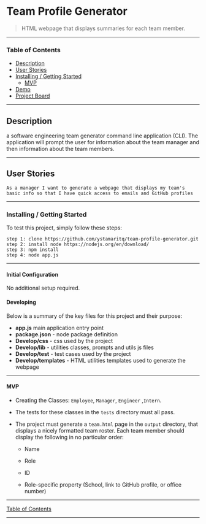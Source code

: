 # Team Profile Generator

> HTML webpage that displays summaries for each team member.
> <br>

</div>

---

### Table of Contents

- [Description](#description)
- [User Stories](#user-stories)
- [Installing / Getting Started](#inslalling-/-getting-started)
  - [MVP](#mvp)
- [Demo](#demo)
- [Project Board](https://github.com/ystamaritq/team-profile-generator/projects "team-profile-generator")

---

## Description

a software engineering team generator command line application (CLI). The application will prompt the user for information about the team manager and then information about the team members.

---

## User Stories

`As a manager I want to generate a webpage that displays my team's basic info so that I have quick access to emails and GitHub profiles`

---

### Installing / Getting Started

To test this project, simply follow these steps:

```
step 1: clone https://github.com/ystamaritq/team-profile-generator.git
step 2: install node https://nodejs.org/en/download/
step 3: npm install
step 4: node app.js

```

---

#### Initial Configuration

No additional setup required.

#### Developing

Below is a summary of the key files for this project and their purpose:

- **app.js** main application entry point
- **package.json** - node package definition
- **Develop/css** - css used by the project
- **Develop/lib** - utilities classes, prompts and utils js files
- **Develop/test** - test cases used by the project
- **Develop/templates** - HTML utilities templates used to generate the webpage

---

#### MVP

- Creating the Classes: `Employee`, `Manager`, `Engineer` ,`Intern`.
- The tests for these classes in the `tests` directory must all pass.
- The project must generate a `team.html` page in the `output` directory, that displays a nicely formatted team roster. Each team member should display the following in no particular order:

  - Name

  - Role

  - ID

  - Role-specific property (School, link to GitHub profile, or office number)

---

[Table of Contents](#table-of-contents)

---
